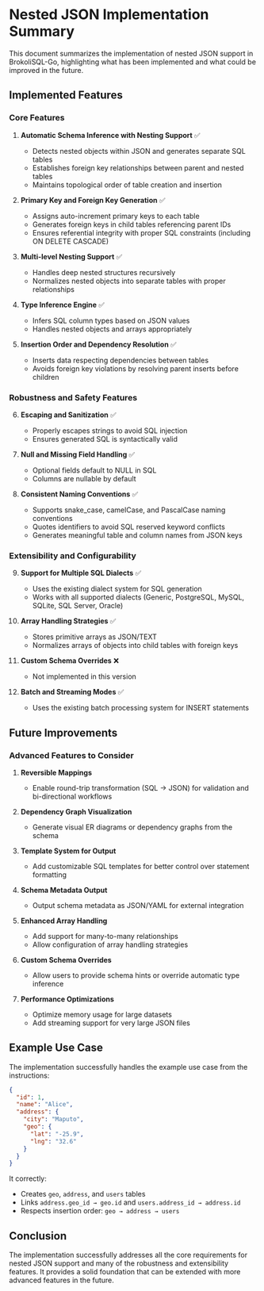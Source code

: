 # Nested JSON Implementation Summary

This document summarizes the implementation of nested JSON support in BrokoliSQL-Go, highlighting what has been implemented and what could be improved in the future.

## Implemented Features

### Core Features

1. **Automatic Schema Inference with Nesting Support** ✅
   - Detects nested objects within JSON and generates separate SQL tables
   - Establishes foreign key relationships between parent and nested tables
   - Maintains topological order of table creation and insertion

2. **Primary Key and Foreign Key Generation** ✅
   - Assigns auto-increment primary keys to each table
   - Generates foreign keys in child tables referencing parent IDs
   - Ensures referential integrity with proper SQL constraints (including ON DELETE CASCADE)

3. **Multi-level Nesting Support** ✅
   - Handles deep nested structures recursively
   - Normalizes nested objects into separate tables with proper relationships

4. **Type Inference Engine** ✅
   - Infers SQL column types based on JSON values
   - Handles nested objects and arrays appropriately

5. **Insertion Order and Dependency Resolution** ✅
   - Inserts data respecting dependencies between tables
   - Avoids foreign key violations by resolving parent inserts before children

### Robustness and Safety Features

6. **Escaping and Sanitization** ✅
   - Properly escapes strings to avoid SQL injection
   - Ensures generated SQL is syntactically valid

7. **Null and Missing Field Handling** ✅
   - Optional fields default to NULL in SQL
   - Columns are nullable by default

8. **Consistent Naming Conventions** ✅
   - Supports snake_case, camelCase, and PascalCase naming conventions
   - Quotes identifiers to avoid SQL reserved keyword conflicts
   - Generates meaningful table and column names from JSON keys

### Extensibility and Configurability

9. **Support for Multiple SQL Dialects** ✅
   - Uses the existing dialect system for SQL generation
   - Works with all supported dialects (Generic, PostgreSQL, MySQL, SQLite, SQL Server, Oracle)

10. **Array Handling Strategies** ✅
    - Stores primitive arrays as JSON/TEXT
    - Normalizes arrays of objects into child tables with foreign keys

11. **Custom Schema Overrides** ❌
    - Not implemented in this version

12. **Batch and Streaming Modes** ✅
    - Uses the existing batch processing system for INSERT statements

## Future Improvements

### Advanced Features to Consider

1. **Reversible Mappings**
   - Enable round-trip transformation (SQL → JSON) for validation and bi-directional workflows

2. **Dependency Graph Visualization**
   - Generate visual ER diagrams or dependency graphs from the schema

3. **Template System for Output**
   - Add customizable SQL templates for better control over statement formatting

4. **Schema Metadata Output**
   - Output schema metadata as JSON/YAML for external integration

5. **Enhanced Array Handling**
   - Add support for many-to-many relationships
   - Allow configuration of array handling strategies

6. **Custom Schema Overrides**
   - Allow users to provide schema hints or override automatic type inference

7. **Performance Optimizations**
   - Optimize memory usage for large datasets
   - Add streaming support for very large JSON files

## Example Use Case

The implementation successfully handles the example use case from the instructions:

```json
{
  "id": 1,
  "name": "Alice",
  "address": {
    "city": "Maputo",
    "geo": {
      "lat": "-25.9",
      "lng": "32.6"
    }
  }
}
```

It correctly:
- Creates `geo`, `address`, and `users` tables
- Links `address.geo_id → geo.id` and `users.address_id → address.id`
- Respects insertion order: `geo → address → users`

## Conclusion

The implementation successfully addresses all the core requirements for nested JSON support and many of the robustness and extensibility features. It provides a solid foundation that can be extended with more advanced features in the future.